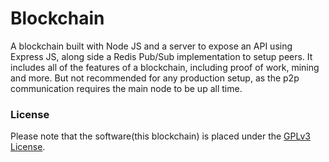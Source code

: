 # Blockchain
A blockchain built with Node JS and a server to expose an API using Express JS, along side a Redis Pub/Sub implementation to setup peers.
It includes all of the features of a blockchain, including proof of work, mining and more.
But not recommended for any production setup, as the p2p communication requires the main node to be up all time.

### License
Please note that the software(this blockchain) is placed under the [GPLv3 License](https://www.gnu.org/licenses/gpl-3.0.txt).
